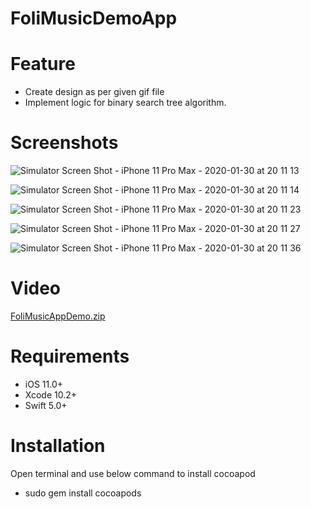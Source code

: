 # FoliMusicDemoApp

# Feature

- Create design as per given gif file
- Implement logic for binary search tree algorithm.


# Screenshots
![Simulator Screen Shot - iPhone 11 Pro Max - 2020-01-30 at 20 11 13](https://user-images.githubusercontent.com/56722459/73461546-551cca80-43a0-11ea-843c-201788c9712a.png)

![Simulator Screen Shot - iPhone 11 Pro Max - 2020-01-30 at 20 11 14](https://user-images.githubusercontent.com/56722459/73461547-55b56100-43a0-11ea-9154-ee6d11330f18.png)

![Simulator Screen Shot - iPhone 11 Pro Max - 2020-01-30 at 20 11 23](https://user-images.githubusercontent.com/56722459/73461549-55b56100-43a0-11ea-9431-7d22e3be551d.png)

![Simulator Screen Shot - iPhone 11 Pro Max - 2020-01-30 at 20 11 27](https://user-images.githubusercontent.com/56722459/73461550-55b56100-43a0-11ea-9712-59705886b4bc.png)

![Simulator Screen Shot - iPhone 11 Pro Max - 2020-01-30 at 20 11 36](https://user-images.githubusercontent.com/56722459/73461551-564df780-43a0-11ea-8ccf-034cb1d63921.png)


# Video
[FoliMusicAppDemo.zip](https://github.com/krishnmobilehub/FoliMusicDemoApp/files/4134653/FoliMusicAppDemo.zip)
   
# Requirements

- iOS 11.0+
- Xcode 10.2+
- Swift 5.0+

# Installation

Open terminal and use below command to install cocoapod

- sudo gem install cocoapods
